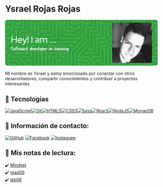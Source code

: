 # Ysrael Rojas Rojas

![Banner](./images/github-header-image-2.png)

Mi nombre es Ysrael y estoy emocionado por conectar con otros desarrolladores, compartir conocimientos y contribuir a proyectos interesantes

## 💎 Tecnologías

<p align="left">
<a href="https://developer.mozilla.org/en-US/docs/Web/JavaScript" target="_blank" rel="noreferrer"><img src="https://raw.githubusercontent.com/danielcranney/readme-generator/main/public/icons/skills/javascript-colored.svg" width="36" height="36" alt="JavaScript" /></a><a href="https://git-scm.com/" target="_blank" rel="noreferrer"><img src="https://raw.githubusercontent.com/danielcranney/readme-generator/main/public/icons/skills/git-colored.svg" width="36" height="36" alt="Git" /></a><a href="https://developer.mozilla.org/en-US/docs/Glossary/HTML5" target="_blank" rel="noreferrer"><img src="https://raw.githubusercontent.com/danielcranney/readme-generator/main/public/icons/skills/html5-colored.svg" width="36" height="36" alt="HTML5" /></a><a href="https://www.w3.org/TR/CSS/#css" target="_blank" rel="noreferrer"><img src="https://raw.githubusercontent.com/danielcranney/readme-generator/main/public/icons/skills/css3-colored.svg" width="36" height="36" alt="CSS3" /></a><a href="https://sass-lang.com/" target="_blank" rel="noreferrer"><img src="https://raw.githubusercontent.com/danielcranney/readme-generator/main/public/icons/skills/sass-colored.svg" width="36" height="36" alt="Sass" /></a><a href="https://reactjs.org/" target="_blank" rel="noreferrer"><img src="https://raw.githubusercontent.com/danielcranney/readme-generator/main/public/icons/skills/react-colored.svg" width="36" height="36" alt="React" /></a><a href="https://nodejs.org/en/" target="_blank" rel="noreferrer"><img src="https://raw.githubusercontent.com/danielcranney/readme-generator/main/public/icons/skills/nodejs-colored.svg" width="36" height="36" alt="NodeJS" /></a><a href="https://www.mongodb.com/" target="_blank" rel="noreferrer"><img src="https://raw.githubusercontent.com/danielcranney/readme-generator/main/public/icons/skills/mongodb-colored.svg" width="36" height="36" alt="MongoDB" /></a>
</p>

## 📰 Información de contacto:

[![GitHub](https://img.shields.io/badge/github-%23121011.svg?style=for-the-badge&logo=github&logoColor=white)](https://github.com/ysrael-rojas)
[![Facebook](https://img.shields.io/badge/Facebook-%231877F2.svg?style=for-the-badge&logo=Facebook&logoColor=white)](https://www.facebook.com/ysrael.rojasrojas)
[![Instagram](https://img.shields.io/badge/Instagram-%23E4405F.svg?style=for-the-badge&logo=Instagram&logoColor=white)](https://instagram.com/ysraelrojas)

## 📝 Mis notas de lectura:

✔️ [Mindset](./mindset.md)<br>
✔️ [read06](./read06.md)<br>
✔️ [lab06](./lab06.md)